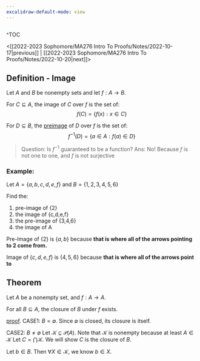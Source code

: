 ```yaml
---
excalidraw-default-mode: view
---
```



```toc

```

^TOC

<[[2022-2023 Sophomore/MA276 Intro To Proofs/Notes/2022-10-17|previous]] | [[2022-2023 Sophomore/MA276 Intro To Proofs/Notes/2022-10-20|next]]>

## Definition - Image

Let $A$ and $B$ be nonempty sets and let $f:A \to B$.

For $C\subseteq A$, the image of $C$ over $f$ is the set of:
$$f(C) = \{f(x):x\in C\}$$

For $D\subseteq B$, the <u>preimage</u> of $D$ over $f$ is the set of:
$$f^{-1}(D) = \{a\in A: f(a)\in D\}$$

> Question: Is $f^{-1}$ guaranteed to be a function?
> Ans: No! Because $f$ is not one to one, and $f$ is not surjective


### Example:
Let $A= \{a,b,c,d,e,f\}$ and 
$B = \{1,2,3,4,5,6\}$

Find the:
1. pre-image of {2}
2. the image of {c,d,e,f}
3. the pre-image of {3,4,6}
4. the image of A


Pre-Image of $\{2\}$ is $\{a,b\}$ because **that is where all of the arrows pointing to 2 come from.**

Image of $\{c,d,e,f\}$ is $\{4,5,6\}$ because **that is where all of the arrows point to**


## Theorem

Let $A$ be a nonempty set, and $f:A\to A$. 

For all $B \subseteq A$, the closure of $B$ under $f$ exists.

<u>proof</u>.
CASE1: $B=\emptyset$. Since $\emptyset$ is closed, its closure is itself.

CASE2: $B \neq \emptyset$ Let $\mathcal{K}\subseteq \mathcal{P}(A)$. Note that $\mathcal{K}$ is nonempty because at least $A\in\mathcal{K}$ Let $C = \bigcap \mathcal{K}$. We will show $C$ is the closure of $B$.

Let $b\in B$. Then $\forall X \in \mathcal{K}$, we know $b \in X$.